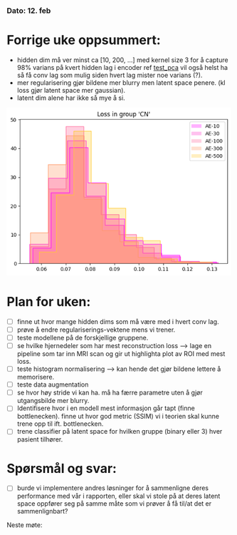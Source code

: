 ### Dato: 12. feb

# Forrige uke oppsummert:
- hidden dim må ver minst ca [10, 200, ...] med kernel size 3 for å capture 98% varians på kvert hidden lag i encoder ref [test_pca](../../test_pca.ipynb)
  vil også helst ha så få conv lag som mulig siden hvert lag mister noe varians (?).
- mer regularisering gjør bildene mer blurry men latent space penere. (kl loss gjør latent space mer gaussian).
- latent dim alene har ikke så mye å si.

![img](../../Plots/ae_latent_dim_comparison.png)

# Plan for uken:
- [ ] finne ut hvor mange hidden dims som må være med i hvert conv lag.
- [ ] prøve å endre regulariserings-vektene mens vi trener.
- [ ] teste modellene på de forskjellige gruppene.
- [ ] se hvilke hjernedeler som har mest reconstruction loss --> lage en pipeline som tar inn MRI scan og gir ut highlighta plot av ROI med mest loss.
- [ ] teste histogram normalisering --> kan hende det gjør bildene lettere å memorisere.
- [ ] teste data augmentation
- [ ] se hvor høy stride vi kan ha. må ha færre parametre uten å gjør utgangsbilde mer blurry.
- [ ] Identifisere hvor i en modell mest informasjon går tapt (finne bottlenecken). finne ut hvor god metric (SSIM) vi i teorien skal kunne trene opp til ift. bottlenecken.
- [ ] trene classifier på latent space for hvilken gruppe (binary eller 3) hver pasient tilhører.

# Spørsmål og svar:
- [ ] burde vi implementere andres løsninger for å sammenligne deres performance med vår i rapporten, eller skal vi stole på at deres latent space oppfører seg på samme måte som vi prøver å få til/at det er sammenlignbart?

Neste møte: 